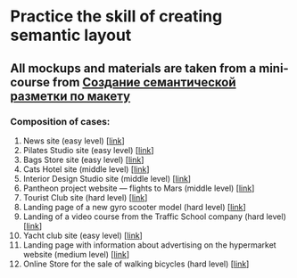 # Practice the skill of creating semantic layout
## All mockups and materials are taken from a mini-course from [Создание семантической разметки по макету](https://htmlacademy.ru/skills/semantic-markup/payment)

### Composition of cases:
1. News site (easy level) \[[link](1-news-site/)\]
2. Pilates Studio site (easy level) \[[link](2-pilates-studio/)\]
3. Bags Store site (easy level) \[[link](3-bags-store/)\]
4. Cats Hotel site (middle level) \[[link](4-cats-hotel/)\]
5. Interior Design Studio site (middle level) \[[link](5-interior-design-studio/)\]
6. Pantheon project website — flights to Mars (middle level) \[[link](6-mars-flight/)\]
7. Tourist Club site (hard level) \[[link](7-mountain-tours/)\]
8. Landing page of a new gyro scooter model (hard level) \[[link](8-rizor-hovertrax/)\]
9. Landing of a video course from the Traffic School company (hard level) \[[link](9-traffic-school/)\]
10. Yacht club site (easy level) \[[link](10-yacht-club/)\]
11. Landing page with information about advertising on the hypermarket website (medium level) \[[link](11-ads-sales/)\]
12. Online Store for the sale of walking bicycles (hard level) \[[link](12-bicycle-site/)\]
